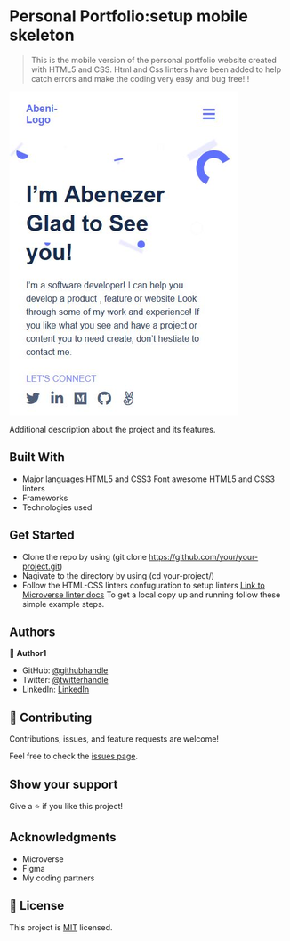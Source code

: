
# Personal Portfolio:setup mobile skeleton

> This is the mobile version of the personal portfolio website created with HTML5 and CSS. Html and Css linters have been added to help catch errors and make the coding very easy and bug free!!!

![screenshot](images/project_Screenshot.JPG)

Additional description about the project and its features.

## Built With

- Major languages:HTML5 and CSS3 Font awesome HTML5 and CSS3 linters
- Frameworks
- Technologies used

## Get Started

- Clone the repo by using (git clone https://github.com/your/your-project.git)
- Nagivate to the directory by using (cd your-project/)
- Follow the HTML-CSS linters confuguration to setup linters [Link to Microverse linter docs](https://github.com/microverseinc/linters-config/tree/master/html-css)
To get a local copy up and running follow these simple example steps.


## Authors

👤 **Author1**

- GitHub: [@githubhandle](https://github.com/Abenezer-Tilahun)
- Twitter: [@twitterhandle](https://twitter.com/AbenezerTilah11)
- LinkedIn: [LinkedIn](linkedin.com/in/abenezer-tilahun-4b4b43137)

## 🤝 Contributing

Contributions, issues, and feature requests are welcome!

Feel free to check the [issues page](../../issues/).


## Show your support

Give a ⭐️ if you like this project!


## Acknowledgments

- Microverse
- Figma
- My coding partners 


## 📝 License

This project is [MIT](./MIT.md) licensed.